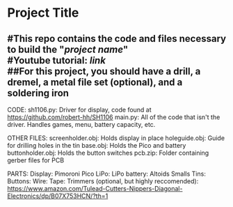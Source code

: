 # Project Title
#This repo contains the code and files necessary to build the "***project name***"<br/>
#Youtube tutorial: ***link***<br/>
##For this project, you should have a drill, a dremel, a metal file set (optional), and a soldering iron<br/>
---------------------------------------

CODE:
sh1106.py: Driver for display, code found at https://github.com/robert-hh/SH1106
main.py: All of the code that isn't the driver. Handles games, menu, battery capacity, etc.

OTHER FILES:
screenholder.obj: Holds display in place
holeguide.obj: Guide for drilling holes in the tin
base.obj: Holds the Pico and battery
buttonholder.obj: Holds the button switches
pcb.zip: Folder containing gerber files for PCB

PARTS:
Display: 
Pimoroni Pico LiPo: 
LiPo battery: 
Altoids Smalls Tins:
Buttons: 
Wire: 
Tape: 
Trimmers (optional, but highly reccomended): https://www.amazon.com/Tulead-Cutters-Nippers-Diagonal-Electronics/dp/B07X753HCN/?th=1
